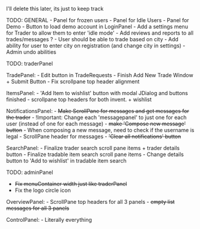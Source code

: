 I'll delete this later, its just to keep track

TODO: GENERAL
    - Panel for frozen users
    - Panel for Idle Users
    - Panel for Demo
    - Button to load demo account in LoginPanel
    - Add a settings menu for Trader to allow them to enter 'idle mode'
    - Add reviews and reports to all trades/messages ?
    - User should be able to trade based on city
    - Add ability for user to enter city on registration (and change city in settings)
    - Admin undo abilities

TODO: traderPanel

TradePanel:
    - Edit button in TradeRequests 
    - Finish Add New Trade Window + Submit Button
    - Fix scrollpane top header alignment

ItemsPanel:
    - 'Add Item to wishlist' button with modal JDialog and buttons finished
    - scrollpane top headers for both invent. + wishlist

NotificationsPanel:
    - ~~Make ScrollPane for messages and get messages for the trader~~
    - !Important: Change each 'messagepanel' to just one for each user (instead of one for each message)
    - ~~make 'Compose new message' button~~
    - When composing a new message, need to check if the username is legal
    - ScrollPane header for messages 
    - ~~'Clear all notifications' button~~

SearchPanel:
    - Finalize trader search scroll pane items + trader details button
    - Finalize tradable item search scroll pane items 
    - Change details button to 'Add to wishlist' in tradable item search


TODO: adminPanel

- ~~Fix menuContainer width just like traderPanel~~
- Fix the logo circle icon 

OverviewPanel:
    - ScrollPane top headers for all 3 panels
    - ~~empty list messages for all 3 panels~~

ControlPanel:
    - Literally everything